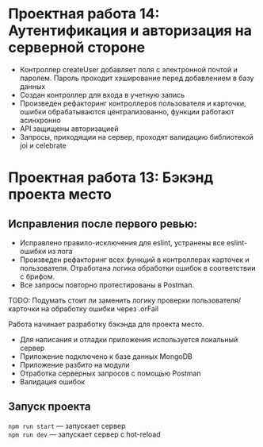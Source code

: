 # Проектная работа 14: Аутентификация и авторизация на серверной стороне

* Контроллер createUser добавляет поля с электронной почтой и паролем. Пароль проходит хэширование перед добавлением в базу данных
* Создан контроллер для входа в учетную запись
* Произведен рефакторинг контроллеров пользователя и карточки, ошибки обрабатываются централизованно, функции работают асинхронно
* API защищены авторизацией
* Запросы, приходящии на сервер, проходят валидацию библиотекой joi и celebrate


# Проектная работа 13: Бэкэнд проекта место

## Исправления после первого ревью:
* Исправлено правило-исключения для eslint, устранены все eslint-ошибки из лога
* Произведен рефакторинг всех функций в контроллерах карточек и пользователя. Отработана логика обработки ошибок в соответствии с брифом.
* Все запросы повторно протестированы в Postman. 

TODO: Подумать стоит ли заменить логику проверки пользователя/карточки на обработку ошибки через .orFail



Работа начинает разработку бэкэнда для проекта место.
* Для написания и отладки приложения используется локальный сервер
* Приложение подключено к базе данных MongoDB
* Приложение разбито на модули
* Отработка серверных запросов с помощью Postman
* Валидация ошибок 


## Запуск проекта

`npm run start` — запускает сервер   
`npm run dev` — запускает сервер с hot-reload

